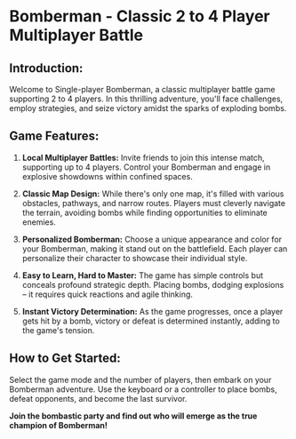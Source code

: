 

# Bomberman - Classic 2 to 4 Player Multiplayer Battle

## Introduction:

Welcome to Single-player Bomberman, a classic multiplayer battle game supporting 2 to 4 players. In this thrilling adventure, you'll face challenges, employ strategies, and seize victory amidst the sparks of exploding bombs.

## Game Features:

1. **Local Multiplayer Battles:** Invite friends to join this intense match, supporting up to 4 players. Control your Bomberman and engage in explosive showdowns within confined spaces.

2. **Classic Map Design:** While there's only one map, it's filled with various obstacles, pathways, and narrow routes. Players must cleverly navigate the terrain, avoiding bombs while finding opportunities to eliminate enemies.

3. **Personalized Bomberman:** Choose a unique appearance and color for your Bomberman, making it stand out on the battlefield. Each player can personalize their character to showcase their individual style.

4. **Easy to Learn, Hard to Master:** The game has simple controls but conceals profound strategic depth. Placing bombs, dodging explosions – it requires quick reactions and agile thinking.

5. **Instant Victory Determination:** As the game progresses, once a player gets hit by a bomb, victory or defeat is determined instantly, adding to the game's tension.

## How to Get Started:

Select the game mode and the number of players, then embark on your Bomberman adventure. Use the keyboard or a controller to place bombs, defeat opponents, and become the last survivor.

**Join the bombastic party and find out who will emerge as the true champion of Bomberman!**
